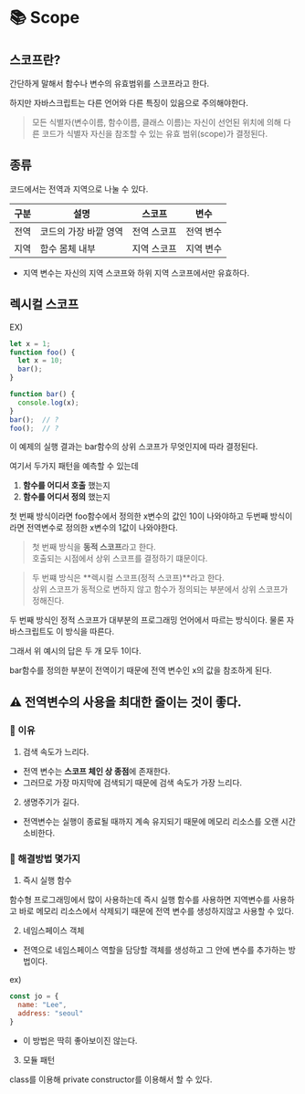 # 📚 Scope

## 스코프란?

간단하게 말해서 함수나 변수의 유효범위를 스코프라고 한다.

하지만 자바스크립트는 다른 언어와 다른 특징이 있음으로 주의해야한다.

> 모든 식별자(변수이름, 함수이름, 클래스 이름)는 자신이 선언된 위치에 의해 다른 코드가 식별자 자신을 참조할 수 있는 유효 범위(scope)가 결정된다.

## 종류

코드에서는 전역과 지역으로 나눌 수 있다.

|구분|설명|스코프|변수
|--|--|--|--|
|전역|코드의 가장 바깥 영역|전역 스코프|전역 변수
|지역|함수 몸체 내부|지역 스코프|지역 변수

- 지역 변수는 자신의 지역 스코프와 하위 지역 스코프에서만 유효하다.


## 렉시컬 스코프

EX)
```js
let x = 1;
function foo() {
  let x = 10;
  bar();
}

function bar() {
  console.log(x);
}
bar();  // ?
foo();  // ?
```

이 예제의 실행 결과는 bar함수의 상위 스코프가 무엇인지에 따라 결정된다.

여기서 두가지 패턴을 예측할 수 있는데

1. **함수를 어디서 호출** 했는지
2. **함수를 어디서 정의** 했는지

첫 번째 방식이라면 foo함수에서 정의한 x변수의 값인 10이 나와야하고 두번째 방식이라면 전역변수로 정의한 x변수의 1값이 나와야한다.

> 첫 번째 방식을 **동적 스코프**라고 한다.
<br> 호출되는 시점에서 상위 스코프를 결정하기 떄문이다.

> 두 번쨰 방식은 **렉시컬 스코프(정적 스코프)**라고 한다.
<br> 상위 스코프가 동적으로 변하지 않고 함수가 정의되는 부분에서 상위 스코프가 정해진다.


두 번째 방식인 정적 스코프가 대부분의 프로그래밍 언어에서 따르는 방식이다. 물론 자바스크립트도 이 방식을 따른다.

그래서 위 예시의 답은 두 개 모두 1이다.

bar함수를 정의한 부분이 전역이기 때문에 전역 변수인 x의 값을 참조하게 된다.


## ⚠ 전역변수의 사용을 최대한 줄이는 것이 좋다.


### 🤔 이유

1. 검색 속도가 느리다.

- 전역 변수는 **스코프 체인 상 종점**에 존재한다.
- 그러므로 가장 마지막에 검색되기 때문에 검색 속도가 가장 느리다.

2. 생명주기가 길다.

- 전역변수는 실행이 종료될 때까지 계속 유지되기 때문에 메모리 리소스를 오랜 시간 소비한다.


### 🔮 해결방법 몇가지

1. 즉시 실행 함수

함수형 프로그래밍에서 많이 사용하는데 즉시 실행 함수를 사용하면 지역변수를 사용하고 바로 메모리 리소스에서 삭제되기 때문에 전역 변수를 생성하지않고 사용할 수 있다.

2. 네임스페이스 객체

- 전역으로 네임스페이스 역할을 담당할 객체를 생성하고 그 안에 변수를 추가하는 방법이다.

ex)

```js
const jo = {
  name: "Lee",
  address: "seoul"
}
```

- 이 방법은 딱히 좋아보이진 않는다.

3. 모듈 패턴

class를 이용해 private constructor를 이용해서 할 수 있다.








